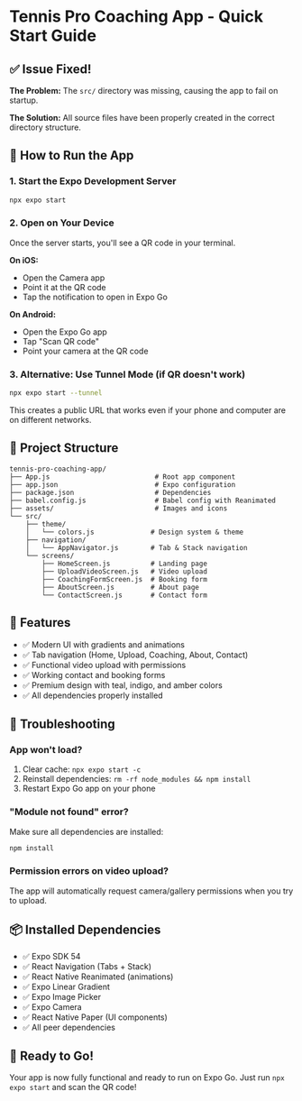 # Tennis Pro Coaching App - Quick Start Guide

## ✅ Issue Fixed!

**The Problem:** The `src/` directory was missing, causing the app to fail on startup.

**The Solution:** All source files have been properly created in the correct directory structure.

## 📱 How to Run the App

### 1. Start the Expo Development Server

```bash
npx expo start
```

### 2. Open on Your Device

Once the server starts, you'll see a QR code in your terminal.

**On iOS:**
- Open the Camera app
- Point it at the QR code
- Tap the notification to open in Expo Go

**On Android:**
- Open the Expo Go app
- Tap "Scan QR code"
- Point your camera at the QR code

### 3. Alternative: Use Tunnel Mode (if QR doesn't work)

```bash
npx expo start --tunnel
```

This creates a public URL that works even if your phone and computer are on different networks.

## 📁 Project Structure

```
tennis-pro-coaching-app/
├── App.js                          # Root app component
├── app.json                        # Expo configuration
├── package.json                    # Dependencies
├── babel.config.js                 # Babel config with Reanimated
├── assets/                         # Images and icons
└── src/
    ├── theme/
    │   └── colors.js              # Design system & theme
    ├── navigation/
    │   └── AppNavigator.js        # Tab & Stack navigation
    └── screens/
        ├── HomeScreen.js          # Landing page
        ├── UploadVideoScreen.js   # Video upload
        ├── CoachingFormScreen.js  # Booking form
        ├── AboutScreen.js         # About page
        └── ContactScreen.js       # Contact form
```

## 🎨 Features

- ✅ Modern UI with gradients and animations
- ✅ Tab navigation (Home, Upload, Coaching, About, Contact)
- ✅ Functional video upload with permissions
- ✅ Working contact and booking forms
- ✅ Premium design with teal, indigo, and amber colors
- ✅ All dependencies properly installed

## 🔧 Troubleshooting

### App won't load?

1. Clear cache: `npx expo start -c`
2. Reinstall dependencies: `rm -rf node_modules && npm install`
3. Restart Expo Go app on your phone

### "Module not found" error?

Make sure all dependencies are installed:
```bash
npm install
```

### Permission errors on video upload?

The app will automatically request camera/gallery permissions when you try to upload.

## 📦 Installed Dependencies

- ✅ Expo SDK 54
- ✅ React Navigation (Tabs + Stack)
- ✅ React Native Reanimated (animations)
- ✅ Expo Linear Gradient
- ✅ Expo Image Picker
- ✅ Expo Camera
- ✅ React Native Paper (UI components)
- ✅ All peer dependencies

## 🚀 Ready to Go!

Your app is now fully functional and ready to run on Expo Go. Just run `npx expo start` and scan the QR code!
